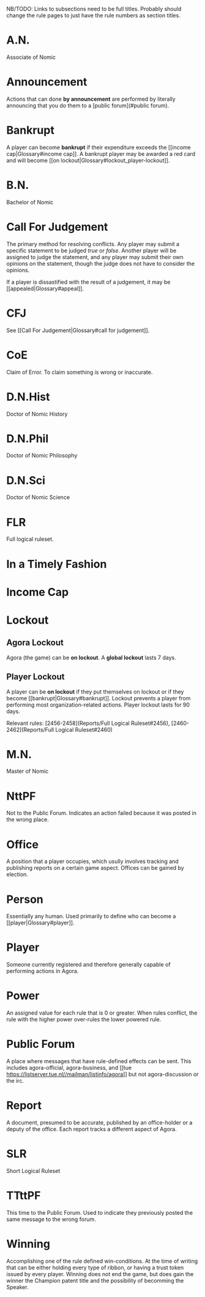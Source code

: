 NB/TODO: Links to subsections need to be full titles. Probably should change the rule pages to just have the rule numbers as section titles.

# A.N.

Associate of Nomic

# Announcement

Actions that can done **by announcement** are performed by literally announcing that you do them to a [public forum](#public forum).

# Bankrupt

A player can become **bankrupt** if their expenditure exceeds the [[income cap|Glossary#income cap]]. A bankrupt player may be awarded a red card and will become [[on lockout|Glossary#lockout_player-lockout]].

# B.N.

Bachelor of Nomic

# Call For Judgement

The primary method for resolving conflicts. Any player may submit a specific statement to be judged *true* or *false*. Another player will be assigned to judge the statement, and any player may submit their own opinions on the statement, though the judge does not have to consider the opinions.

If a player is dissastified with the result of a judgement, it may be [[appealed|Glossary#appeal]].

# CFJ

See [[Call For Judgement|Glossary#call for judgement]].

# CoE

Claim of Error. To claim something is wrong or inaccurate.

# D.N.Hist

Doctor of Nomic History

# D.N.Phil

Doctor of Nomic Philosophy

# D.N.Sci

Doctor of Nomic Science

# FLR

Full logical ruleset.

# In a Timely Fashion

# Income Cap

# Lockout

## Agora Lockout

Agora (the game) can be **on lockout**. A **global lockout** lasts 7 days.

## Player Lockout

A player can be **on lockout** if they put themselves on lockout or if they become [[bankrupt|Glossary#bankrupt]]. Lockout prevents a player from performing most organization-related actions. Player lockout lasts for 90 days.

Relevant rules: [2456-2458](Reports/Full Logical Ruleset#2456), [2460-2462](Reports/Full Logical Ruleset#2460)

# M.N.

Master of Nomic

# NttPF

Not to the Public Forum. Indicates an action failed because it was posted in the wrong place.

# Office

A position that a player occupies, which usully involves tracking and publishing reports on a certain game aspect. Offices can be gained by election.

# Person

Essentially any human. Used primarily to define who can become a [[player|Glossary#player]].

# Player

Someone currently registered and therefore generally capable of performing actions in Agora.

# Power

An assigned value for each rule that is 0 or greater. When rules conflict, the rule with the higher power over-rules the lower powered rule.

# Public Forum

A place where messages that have rule-defined effects can be sent. This includes agora-official, agora-business, and [[tue https://listserver.tue.nl//mailman/listinfo/agora]] but not agora-discussion or the irc.

# Report

A document, presumed to be accurate, published by an office-holder or a deputy of the office. Each report tracks a different aspect of Agora.

# SLR

Short Logical Ruleset

# TTttPF

This time to the Public Forum. Used to indicate they previously posted the same message to the wrong forum.

# Winning

Accomplishing one of the rule defined win-conditions. At the time of writing that can be either holding every type of ribbon, or having a trust token issued by every player. Winning does not end the game, but does gain the winner the Champion patent title and the possibility of becomming the Speaker.
